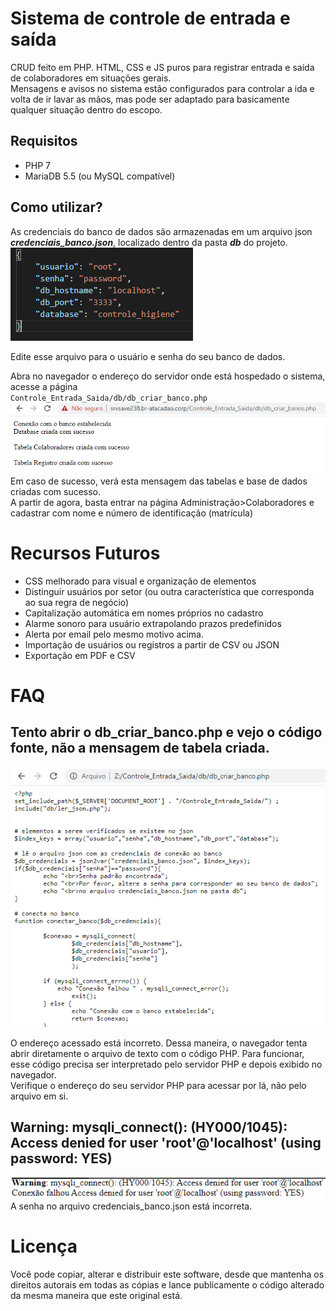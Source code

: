 # Sistema de controle de entrada e saída
CRUD feito em PHP. HTML, CSS e JS puros para registrar entrada e saída de colaboradores em situações gerais.  
Mensagens e avisos no sistema estão configurados para controlar a ida e volta de ir lavar as mãos, mas pode ser adaptado para basicamente qualquer situação dentro do escopo.  
## Requisitos
* PHP 7
* MariaDB 5.5 (ou MySQL compatível)

## Como utilizar?
As credenciais do banco de dados são armazenadas em um arquivo json ***credenciais_banco.json***, localizado dentro da pasta ***db*** do projeto.  
![Senha padrão](doc/credenciais_banco.png)

Edite esse arquivo para o usuário e senha do seu banco de dados.

Abra no navegador o endereço do servidor onde está hospedado o sistema, acesse a página   
<code>Controle_Entrada_Saida/db/db_criar_banco.php</code>  
![](doc/db_criar_banco.png)  
Em caso de sucesso, verá esta mensagem das tabelas e base de dados criadas com sucesso.   
A partir de agora, basta entrar na página Administração>Colaboradores e cadastrar com nome e número de identificação (matrícula)

# Recursos Futuros
* CSS melhorado para visual e organização de elementos
* Distinguir usuários por setor (ou outra característica que corresponda ao sua regra de negócio)
* Capitalização automática em nomes próprios no cadastro
* Alarme sonoro para usuário extrapolando prazos predefinidos
* Alerta por email pelo mesmo motivo acima.
* Importação de usuários ou registros a partir de CSV ou JSON
* Exportação em PDF e CSV

# FAQ
## Tento abrir o db_criar_banco.php e vejo o código fonte, não a mensagem de tabela criada.
![](doc/erro_db_criar_banco_vendo_codigo.png)

O endereço acessado está incorreto. Dessa maneira, o navegador tenta abrir diretamente o arquivo de texto com o código PHP.
Para funcionar, esse código precisa ser interpretado pelo servidor PHP e depois exibido no navegador.  
Verifique o endereço do seu servidor PHP para acessar por lá, não pelo arquivo em si.  
## Warning: mysqli_connect(): (HY000/1045): Access denied for user 'root'@'localhost' (using password: YES) 
![](doc/db_senha_errada.png)
A senha no arquivo credenciais_banco.json está incorreta.

# Licença
Você pode copiar, alterar e distribuir este software, desde que mantenha os direitos autorais em todas as cópias e lance publicamente o código alterado da mesma maneira que este original está.